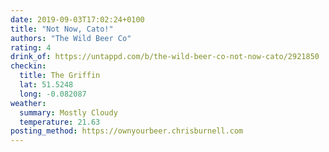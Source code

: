 ```yaml
---
date: 2019-09-03T17:02:24+0100
title: "Not Now, Cato!"
authors: "The Wild Beer Co"
rating: 4
drink_of: https://untappd.com/b/the-wild-beer-co-not-now-cato/2921850
checkin:
  title: The Griffin
  lat: 51.5248
  long: -0.082087
weather:
  summary: Mostly Cloudy
  temperature: 21.63
posting_method: https://ownyourbeer.chrisburnell.com
---
```


